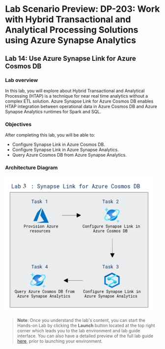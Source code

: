 # Lab Scenario Preview: DP-203: Work with Hybrid Transactional and Analytical Processing Solutions using Azure Synapse Analytics


## Lab 14: Use Azure Synapse Link for Azure Cosmos DB

### Lab overview

In this lab, you will explore about Hybrid Transactional and Analytical Processing (HTAP) is a technique for near real time analytics without a complex ETL solution. Azure Synapse Link for Azure Cosmos DB enables HTAP integration between operational data in Azure Cosmos DB and Azure Synapse Analytics runtimes for Spark and SQL.


### Objectives
  
After completing this lab, you will be able to:

- Configure Synapse Link in Azure Cosmos DB.
- Configure Synapse Link in Azure Synapse Analytics.
- Query Azure Cosmos DB from Azure Synapse Analytics.

### Architecture Diagram

   ![Azure portal with a cloud shell pane](./media/lab14.1.png)

>**Note**: Once you understand the lab's content, you can start the Hands-on Lab by clicking the **Launch** button located at the top right corner which leads you to the lab environment and lab guide interface. You can also have a detailed preview of the full lab guide [here](https://experience.cloudlabs.ai/#/labguidepreview/3e991b51-03f4-4c2e-b643-937927d50478), prior to launching your environment.
